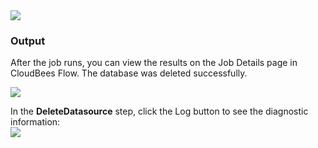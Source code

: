<img src="../../plugins/EC-WebLogic/images/DeleteDataSource/DeleteDataSource2.png" />

<h3>Output</h3>
<p>After the job runs, you can view the results on the Job Details page in CloudBees Flow. The database was deleted successfully.</p>
<img src="../../plugins/EC-WebLogic/images/DeleteDataSource/DeleteDataSource3.png" />
<p>In the <b>DeleteDatasource</b> step, click the Log button to see the diagnostic information:
<br />
<img src="../../plugins/EC-WebLogic/images/DeleteDataSource/DeleteDataSource4.png" />
</p>
